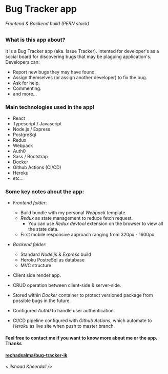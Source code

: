 # Bug Tracker app

###### Frontend & Backend build (PERN stack)

### What is this app about?

It is a Bug Tracker app (aka. Issue Tracker). Intented for developer's as a social board for discovering bugs that may be plaguing application's.
Developers can:

- Report new bugs they may have found.
- Assign themselves (or assign another developer) to fix the bug.
- Ask for help.
- Commenting.
- and more...

### Main technologies used in the app!

- React
- Typescript / Javascript
- Node.js / Express
- PostgreSql
- Redux
- Webpack
- Auth0
- Sass / Bootstrap
- Docker
- Github Actions (CI/CD)
- Heroku
- etc...

### Some key notes about the app:

- _Frontend folder_:

  - Build bundle with my personal _Webpack_ template.
  - _Redux_ as state management to reduce fetch request.
    - You can use _Redux devtool_ extension on the browser to view all the state data.
  - First mobile responsive approach ranging from 320px - 1600px

- _Backend folder_:

  - Standard _Node.js_ & _Express_ build
  - Heroku PostreSql as database
  - MVC structure

- Client side render app.

- CRUD operation between client-side & server-side.

- Stored within _Docker_ container to protect versioned package from possible bugs in the future.

- Configured _Auth0_ to handle user authentication.

- CI/CD pipeline configured with _Github Actions_, which automate to _Heroku_ as live site when push to master branch.

#### Feel free to contact me if you want to know more about me or the app. Thanks

#### [rechadsalma/bug-tracker-ik](https://github.com/RechadSalma/bug-tracker-ik)

_< ilshaad Kheerdali \/>_
